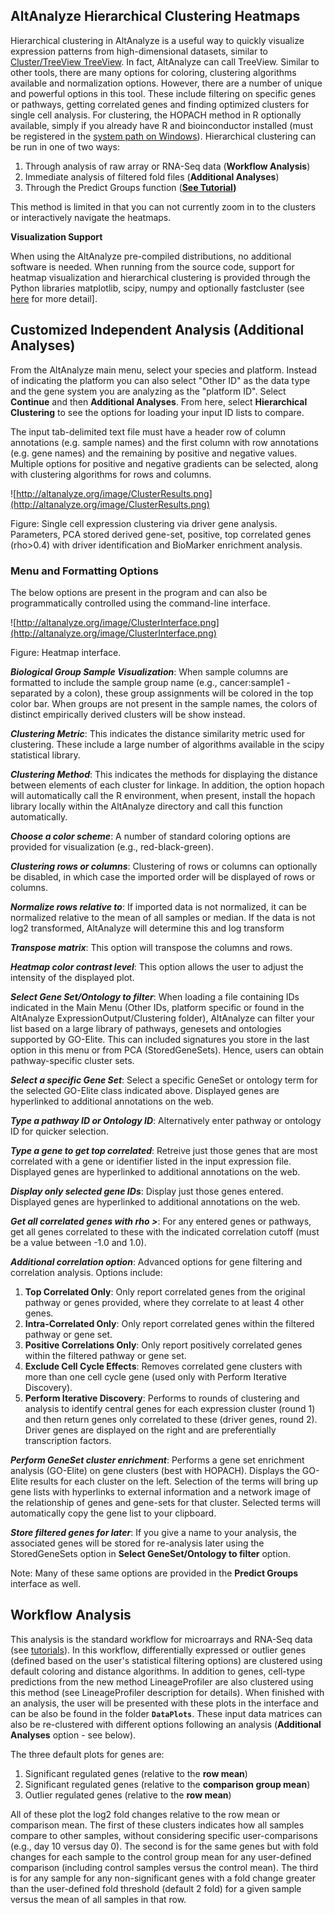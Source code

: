 ## AltAnalyze Hierarchical Clustering Heatmaps ##

Hierarchical clustering in AltAnalyze is a useful way to quickly visualize expression patterns from high-dimensional datasets, similar to [Cluster/TreeView TreeView](http://rana.lbl.gov/EisenSoftware.htm). In fact, AltAnalyze can call TreeView. Similar to other tools, there are many options for coloring, clustering algorithms available and normalization options. However, there are a number of unique and powerful options in this tool. These include filtering on specific genes or pathways, getting correlated genes and finding optimized clusters for single cell analysis. For clustering, the HOPACH method in R optionally available, simply if you already have R and bioinconductor installed (must be registered in the [system path on Windows](SetRPath.md)). Hierarchical clustering can be run in one of two ways:

  1. Through analysis of raw array or RNA-Seq data (**Workflow Analysis**)
  1. Immediate analysis of filtered fold files (**Additional Analyses**)
  1. Through the Predict Groups function (**[See Tutorial](Tutorial_De_Novo_SampleAnalysis.md))**

This method is limited in that you can not currently zoom in to the clusters or interactively navigate the heatmaps.

**Visualization Support**

When using the AltAnalyze pre-compiled distributions, no additional software is needed. When running from the source code, support for heatmap visualization and hierarchical clustering is provided through the Python libraries matplotlib, scipy, numpy and optionally fastcluster (see [here](StandAloneDependencies.md) for more detail].


## Customized Independent Analysis (Additional Analyses) ##

From the AltAnalyze main menu, select your species and platform. Instead of indicating the platform you can also select "Other ID" as the data type and the gene system you are analyzing as the "platform ID". Select **Continue** and then **Additional Analyses**. From here, select **Hierarchical Clustering** to see the options for loading your input ID lists to compare.

The input tab-delimited text file must have a header row of column annotations (e.g. sample names) and the first column with row annotations (e.g. gene names) and the remaining by positive and negative values. Multiple options for positive and negative gradients can be selected, along with clustering algorithms for rows and columns.

![http://altanalyze.org/image/ClusterResults.png](http://altanalyze.org/image/ClusterResults.png)

Figure: Single cell expression clustering via driver gene analysis. Parameters, PCA stored derived gene-set, positive, top correlated genes (rho>0.4) with driver identification and BioMarker enrichment analysis.

### Menu and Formatting Options ###

The below options are present in the program and can also be programmatically controlled using the command-line interface.

![http://altanalyze.org/image/ClusterInterface.png](http://altanalyze.org/image/ClusterInterface.png)

Figure: Heatmap interface.

_**Biological Group Sample Visualization**_: When sample columns are formatted to include the sample group name (e.g., cancer:sample1 - separated by a colon), these group assignments will be colored in the top color bar. When groups are not present in the sample names, the colors of distinct empirically derived clusters will be show instead.

_**Clustering Metric**_: This indicates the distance similarity metric used for clustering. These include a large number of algorithms available in the scipy statistical library.

_**Clustering Method**_: This indicates the methods for displaying the distance between elements of each cluster for linkage. In addition, the option hopach will automatically call the R environment, when present, install the hopach library locally within the AltAnalyze directory and call this function automatically.

_**Choose a color scheme**_: A number of standard coloring options are provided for visualization (e.g., red-black-green).

_**Clustering rows or columns**_: Clustering of rows or columns can optionally be disabled, in which case the imported order will be displayed of rows or columns.

_**Normalize rows relative to**_: If imported data is not normalized, it can be normalized relative to the mean of all samples or median. If the data is not log2 transformed, AltAnalyze will determine this and log transform

_**Transpose matrix**_: This option will transpose the columns and rows.

_**Heatmap color contrast level**_: This option allows the user to adjust the intensity of the displayed plot.

_**Select Gene Set/Ontology to filter**_: When loading a file containing IDs indicated in the Main Menu (Other IDs, platform specific or found in the AltAnalyze ExpressionOutput/Clustering folder), AltAnalyze can filter your list based on a large library of pathways, genesets and ontologies supported by GO-Elite. This can included signatures you store in the last option in this menu or from PCA (StoredGeneSets). Hence, users can obtain pathway-specific cluster sets.

_**Select a specific Gene Set**_: Select a specific GeneSet or ontology term for the selected GO-Elite class indicated above. Displayed genes are hyperlinked to additional annotations on the web.

_**Type a pathway ID or Ontology ID**_: Alternatively enter pathway or ontology ID for quicker selection.

_**Type a gene to get top correlated**_: Retreive just those genes that are most correlated with a gene or identifier listed in the input expression file. Displayed genes are hyperlinked to additional annotations on the web.

_**Display only selected gene IDs**_: Display just those genes entered. Displayed genes are hyperlinked to additional annotations on the web.

_**Get all correlated genes with rho >**_: For any entered genes or pathways, get all genes correlated to these with the indicated correlation cutoff (must be a value between -1.0 and 1.0).

_**Additional correlation option**_: Advanced options for gene filtering and correlation analysis. Options include:
  1. **Top Correlated Only**: Only report correlated genes from the original pathway or genes provided, where they correlate to at least 4 other genes.
  1. **Intra-Correlated Only**: Only report correlated genes within the filtered pathway or gene set.
  1. **Positive Correlations Only**: Only report positively correlated genes within the filtered pathway or gene set.
  1. **Exclude Cell Cycle Effects**: Removes correlated gene clusters with more than one cell cycle gene (used only with Perform Iterative Discovery).
  1. **Perform Iterative Discovery**: Performs to rounds of clustering and analysis to identify central genes for each expression cluster (round 1) and then return genes only correlated to these (driver genes, round 2). Driver genes are displayed on the right and are preferentially transcription factors.

_**Perform GeneSet cluster enrichment**_: Performs a gene set enrichment analysis (GO-Elite) on gene clusters (best with HOPACH). Displays the GO-Elite results for each cluster on the left. Selection of the terms will bring up gene lists with hyperlinks to external information and a network image of the relationship of genes and gene-sets for that cluster. Selected terms will automatically copy the gene list to your clipboard.

_**Store filtered genes for later**_: If you give a name to your analysis, the associated genes will be stored for re-analysis later using the StoredGeneSets option in **Select GeneSet/Ontology to filter** option.

Note: Many of these same options are provided in the **Predict Groups** interface as well.

## Workflow Analysis ##

This analysis is the standard workflow for microarrays and RNA-Seq data (see [tutorials](Tutorials.md)). In this workflow, differentially expressed or outlier genes (defined based on the user's statistical filtering options) are clustered using default coloring and distance algorithms. In addition to genes, cell-type predictions from the new method LineageProfiler are also clustered using this method (see LineageProfiler description for details). When finished with an analysis, the user will be presented with these plots in the interface and can be also be found in the folder **` DataPlots `**. These input data matrices can also be re-clustered with different options following an analysis (**Additional Analyses** option - see below).

The three default plots for genes are:
  1. Significant regulated genes (relative to the **row mean**)
  1. Significant regulated genes (relative to the **comparison group mean**)
  1. Outlier regulated genes (relative to the **row mean**)

All of these plot the log2 fold changes relative to the row mean or comparison mean. The first of these clusters indicates how all samples compare to other samples, without considering specific user-comparisons (e.g., day 10 versus day 0). The second is for the same genes but with fold changes for each sample to the control group mean for any user-defined comparison (including control samples versus the control mean). The third is for any sample for any non-significant genes with a fold change greater than the user-defined fold threshold (default 2 fold) for a given sample versus the mean of all samples in that row.
